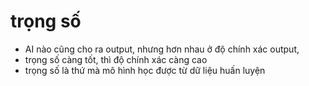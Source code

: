 # trọng số
- AI nào cũng cho ra output, nhưng hơn nhau ở độ chính xác output, 
- trọng số càng tốt, thì độ chính xác càng cao
- trọng số là thứ mà mô hình học được từ dữ liệu huấn luyện